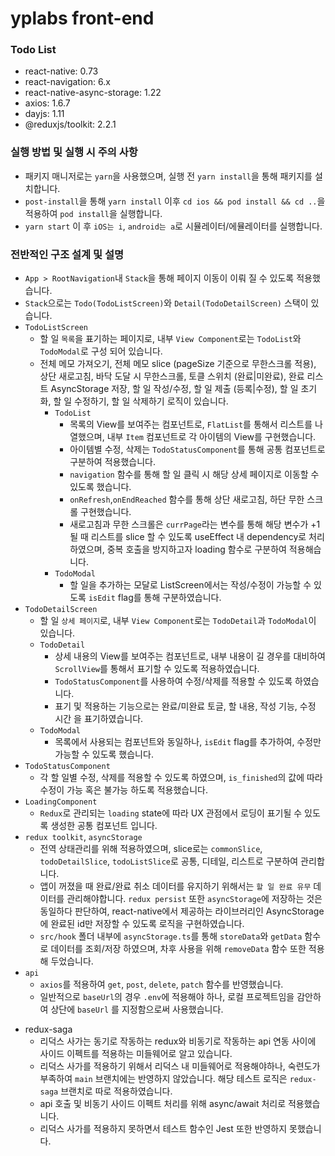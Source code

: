 # yplabs front-end
### Todo List

- react-native: 0.73
- react-navigation: 6.x
- react-native-async-storage: 1.22
- axios: 1.6.7
- dayjs: 1.11
- @reduxjs/toolkit: 2.2.1

### 실행 방법 및 실행 시 주의 사항
- 패키지 매니저로는 `yarn`을 사용했으며, 실행 전 `yarn install`을 통해 패키지를 설치합니다.
- `post-install`을 통해 `yarn install` 이후 `cd ios && pod install && cd ..`을 적용하여 `pod install`을 실행합니다.
- `yarn start` 이 후 `iOS는 i`, `android는 a`로 시뮬레이터/에뮬레이터를 실행합니다.

### 전반적인 구조 설계 및 설명
- `App > RootNavigation`내 `Stack`을 통해 페이지 이동이 이뤄 질 수 있도록 적용했습니다.
- `Stack`으로는 `Todo(TodoListScreen)`와 `Detail(TodoDetailScreen)` 스택이 있습니다.
- `TodoListScreen`
  - 할 일 `목록`을 표기하는 페이지로, 내부 `View Component`로는 `TodoList`와 `TodoModal`로 구성 되어 있습니다.
  - 전체 메모 가져오기, 전체 메모 slice (pageSize 기준으로 무한스크롤 적용), 상단 새로고침, 바닥 도달 시 무한스크롤, 토클 스위치 (완료|미완료), 완료 리스트 AsyncStorage 저장, 할 일 작성/수정, 할 일 제출 (등록|수정), 할 일 초기화, 할 일 수정하기, 할 일 삭제하기 로직이 있습니다.
    - `TodoList`
      - 목록의 View를 보여주는 컴포넌트로, `FlatList`를 통해서 리스트를 나열했으며, 내부 `Item` 컴포넌트로 각 아이템의 View를 구현했습니다.
      - 아이템별 수정, 삭제는 `TodoStatusComponent`를 통해 공통 컴포넌트로 구분하여 적용했습니다.
      - `navigation` 함수를 통해 할 일 클릭 시 해당 상세 페이지로 이동할 수 있도록 했습니다.
      - `onRefresh`,`onEndReached` 함수를 통해 상단 새로고침, 하단 무한 스크롤 구현했습니다.
      - 새로고침과 무한 스크롤은 `currPage`라는 변수를 통해 해당 변수가 +1 될 때 리스트를 slice 할 수 있도록 useEffect 내 dependency로 처리 하였으며, 중복 호출을 방지하고자 loading 함수로 구분하여 적용해습니다.
    - `TodoModal`
      - 할 일을 추가하는 모달로 ListScreen에서는 작성/수정이 가능할 수 있도록 `isEdit` flag를 통해 구분하였습니다.
- `TodoDetailScreen`
  - 할 일 `상세 페이지`로, 내부 `View Component`로는 `TodoDetail`과 `TodoModal`이 있습니다.
  - `TodoDetail`
    - 상세 내용의 View를 보여주는 컴포넌트로, 내부 내용이 길 경우를 대비하여 `ScrollView`를 통해서 표기할 수 있도록 적용하였습니다.
    - `TodoStatusComponent`를 사용하여 수정/삭제를 적용할 수 있도록 하였습니다.
    - 표기 및 적용하는 기능으로는 완료/미완료 토글, 할 내용, 작성 기능, 수정 시간 을 표기하였습니다.
  - `TodoModal`
    - 목록에서 사용되는 컴포넌트와 동일하나, `isEdit` flag를 추가하여, 수정만 가능할 수 있도록 했습니다.
- `TodoStatusComponent`
  - 각 할 일별 수정, 삭제를 적용할 수 있도록 하였으며, `is_finished`의 값에 따라 수정이 가능 혹은 불가능 하도록 적용했습니다.
- `LoadingComponent`
  - `Redux`로 관리되는 `loading` state에 따라 UX 관점에서 로딩이 표기될 수 있도록 생성한 공통 컴포넌트 입니다.
- `redux toolkit`, `asyncStorage`
  - 전역 상태관리를 위해 적용하였으며, slice로는 `commonSlice`, `todoDetailSlice`, `todoListSlice`로 공통, 디테일, 리스트로 구분하여 관리합니다.
  - 앱이 꺼졌을 때 완료/완료 취소 데이터를 유지하기 위해서는 `할 일 완료 유무` 데이터를 관리해야합니다. `redux persist` 또한 `asyncStorage`에 저장하는 것은 동일하다 판단하여, react-native에서 제공하는 라이브러리인 AsyncStorage에 완료된 id만 저장할 수 있도록 로직을 구현하였습니다.
  - `src/hook` 폴더 내부에 `asyncStorage.ts`를 통해 `storeData`와 `getData` 함수로 데이터를 조회/저장 하였으며, 차후 사용을 위해 `removeData` 함수 또한 적용해 두었습니다.
- `api`
  - `axios`를 적용하여 `get`, `post`, `delete`, `patch` 함수를 반영했습니다.
  - 일반적으로 `baseUrl`의 경우 `.env`에 적용해야 하나, 로컬 프로젝트임을 감안하여 상단에 `baseUrl` 를 지정함으로써 사용했습니다.


+ redux-saga
  + 리덕스 사가는 동기로 작동하는 redux와 비동기로 작동하는 api 연동 사이에 사이드 이펙트를 적용하는 미들웨어로 알고 있습니다.
  + 리덕스 사가를 적용하기 위해서 리덕스 내 미들웨어로 적용해야하나, 숙련도가 부족하여 `main` 브랜치에는 반영하지 않았습니다. 해당 테스트 로직은 `redux-saga` 브랜치로 따로 적용하였습니다. 
  + api 호출 및 비동기 사이드 이펙트 처리를 위해 async/await 처리로 적용했습니다.
  + 리덕스 사가를 적용하지 못하면서 테스트 함수인 Jest 또한 반영하지 못했습니다.
